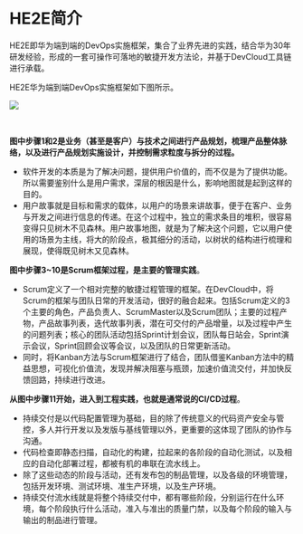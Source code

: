 # **HE2E简介**<a name="devcloud_practice_20072"></a>

HE2E即华为端到端的DevOps实施框架，集合了业界先进的实践，结合华为30年研发经验，形成的一套可操作可落地的敏捷开发方法论，并基于DevCloud工具链进行承载。

HE2E华为端到端DevOps实施框架如下图所示。

![](figures/01-HE2E简介-HE2E框架.png)

  

**图中步骤1和2是业务（甚至是客户）与技术之间进行产品规划，梳理产品整体脉络，以及进行产品规划实施设计，并控制需求粒度与拆分的过程。**

-   软件开发的本质是为了解决问题，提供用户价值的，而不仅是为了提供功能。所以需要鉴别什么是用户需求，深层的根因是什么，影响地图就是起到这样的目的。
-   用户故事就是目标和需求的载体，以用户的场景来讲故事，便于在客户、业务与开发之间进行信息的传递。在这个过程中，独立的需求条目的堆积，很容易变得只见树木不见森林。用户故事地图，就是为了解决这个问题，它以用户使用的场景为主线，将大的阶段点，极其细分的活动，以树状的结构进行梳理和展现，使得既见树木又见森林。

**图中步骤3\~10是Scrum框架过程，是主要的管理实践**。

-   Scrum定义了一个相对完整的敏捷过程管理的框架。在DevCloud中，将Scrum的框架与团队日常的开发活动，很好的融合起来。包括Scrum定义的3个主要的角色，产品负责人、ScrumMaster以及Scrum团队；主要的过程产物，产品故事列表，迭代故事列表，潜在可交付的产品增量，以及过程中产生的问题列表；核心的团队活动包括Sprint计划会议，团队每日站会，Sprint演示会议，Sprint回顾会议等会议，以及团队的日常更新活动。
-   同时，将Kanban方法与Scrum框架进行了结合，团队借鉴Kanban方法中的精益思想，可视化价值流，发现并解决阻塞与瓶颈，加速价值流交付，并加快反馈回路，持续进行改进。

**从图中步骤11开始，进入到工程实践，也就是通常说的CI/CD过程**。

-   持续交付是以代码配置管理为基础，目的除了传统意义的代码资产安全与管控，多人并行开发以及发版与基线管理以外，更重要的这体现了团队的协作与沟通。
-   代码检查即静态扫描，自动化的构建，拉起来的各阶段的自动化测试，以及相应的自动化部署过程，都被有机的串联在流水线上。
-   除了这些动态的阶段与活动，还有发布包的制品管理，以及各级的环境管理，包括开发环境、测试环境、准生产环境，以及生产环境。
-   持续交付流水线就是将整个持续交付中，都有哪些阶段，分别运行在什么环境，每个阶段执行什么活动，准入与准出的质量门禁，以及每个阶段的输入与输出的制品进行管理。

  

